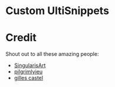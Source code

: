 Custom UltiSnippets
===================

Credit
======

Shout out to all these amazing people:

* [SingularisArt](https://github.com/SingularisArt)
* [pilgrimlyieu](https://github.com/pilgrimlyieu)
* [gilles castel](https://github.com/gillescastel)
